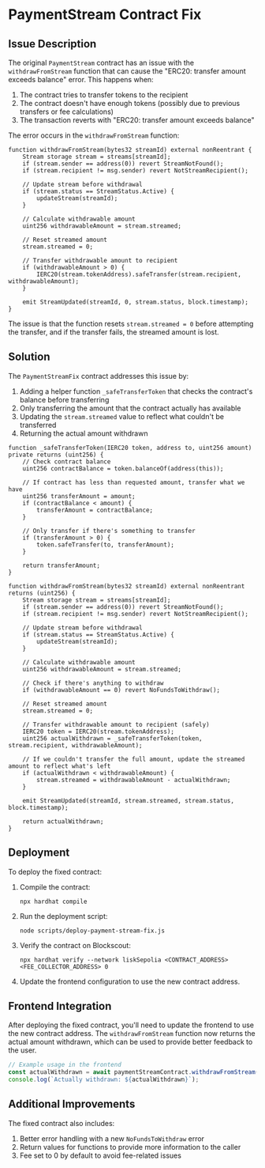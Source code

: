 # PaymentStream Contract Fix

## Issue Description

The original `PaymentStream` contract has an issue with the `withdrawFromStream` function that can cause the "ERC20: transfer amount exceeds balance" error. This happens when:

1. The contract tries to transfer tokens to the recipient
2. The contract doesn't have enough tokens (possibly due to previous transfers or fee calculations)
3. The transaction reverts with "ERC20: transfer amount exceeds balance"

The error occurs in the `withdrawFromStream` function:

```solidity
function withdrawFromStream(bytes32 streamId) external nonReentrant {
    Stream storage stream = streams[streamId];
    if (stream.sender == address(0)) revert StreamNotFound();
    if (stream.recipient != msg.sender) revert NotStreamRecipient();

    // Update stream before withdrawal
    if (stream.status == StreamStatus.Active) {
        updateStream(streamId);
    }

    // Calculate withdrawable amount
    uint256 withdrawableAmount = stream.streamed;

    // Reset streamed amount
    stream.streamed = 0;

    // Transfer withdrawable amount to recipient
    if (withdrawableAmount > 0) {
        IERC20(stream.tokenAddress).safeTransfer(stream.recipient, withdrawableAmount);
    }

    emit StreamUpdated(streamId, 0, stream.status, block.timestamp);
}
```

The issue is that the function resets `stream.streamed = 0` before attempting the transfer, and if the transfer fails, the streamed amount is lost.

## Solution

The `PaymentStreamFix` contract addresses this issue by:

1. Adding a helper function `_safeTransferToken` that checks the contract's balance before transferring
2. Only transferring the amount that the contract actually has available
3. Updating the `stream.streamed` value to reflect what couldn't be transferred
4. Returning the actual amount withdrawn

```solidity
function _safeTransferToken(IERC20 token, address to, uint256 amount) private returns (uint256) {
    // Check contract balance
    uint256 contractBalance = token.balanceOf(address(this));
    
    // If contract has less than requested amount, transfer what we have
    uint256 transferAmount = amount;
    if (contractBalance < amount) {
        transferAmount = contractBalance;
    }
    
    // Only transfer if there's something to transfer
    if (transferAmount > 0) {
        token.safeTransfer(to, transferAmount);
    }
    
    return transferAmount;
}

function withdrawFromStream(bytes32 streamId) external nonReentrant returns (uint256) {
    Stream storage stream = streams[streamId];
    if (stream.sender == address(0)) revert StreamNotFound();
    if (stream.recipient != msg.sender) revert NotStreamRecipient();

    // Update stream before withdrawal
    if (stream.status == StreamStatus.Active) {
        updateStream(streamId);
    }

    // Calculate withdrawable amount
    uint256 withdrawableAmount = stream.streamed;
    
    // Check if there's anything to withdraw
    if (withdrawableAmount == 0) revert NoFundsToWithdraw();

    // Reset streamed amount
    stream.streamed = 0;

    // Transfer withdrawable amount to recipient (safely)
    IERC20 token = IERC20(stream.tokenAddress);
    uint256 actualWithdrawn = _safeTransferToken(token, stream.recipient, withdrawableAmount);
    
    // If we couldn't transfer the full amount, update the streamed amount to reflect what's left
    if (actualWithdrawn < withdrawableAmount) {
        stream.streamed = withdrawableAmount - actualWithdrawn;
    }

    emit StreamUpdated(streamId, stream.streamed, stream.status, block.timestamp);
    
    return actualWithdrawn;
}
```

## Deployment

To deploy the fixed contract:

1. Compile the contract:
   ```
   npx hardhat compile
   ```

2. Run the deployment script:
   ```
   node scripts/deploy-payment-stream-fix.js
   ```

3. Verify the contract on Blockscout:
   ```
   npx hardhat verify --network liskSepolia <CONTRACT_ADDRESS> <FEE_COLLECTOR_ADDRESS> 0
   ```

4. Update the frontend configuration to use the new contract address.

## Frontend Integration

After deploying the fixed contract, you'll need to update the frontend to use the new contract address. The `withdrawFromStream` function now returns the actual amount withdrawn, which can be used to provide better feedback to the user.

```typescript
// Example usage in the frontend
const actualWithdrawn = await paymentStreamContract.withdrawFromStream(streamId);
console.log(`Actually withdrawn: ${actualWithdrawn}`);
```

## Additional Improvements

The fixed contract also includes:

1. Better error handling with a new `NoFundsToWithdraw` error
2. Return values for functions to provide more information to the caller
3. Fee set to 0 by default to avoid fee-related issues
